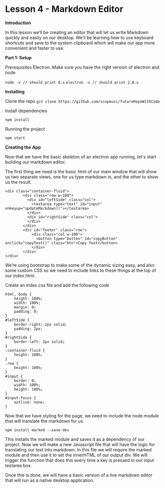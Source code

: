 # **Lesson 4 - Markdown Editor**
**Introduction**

In this lesson we’ll be creating an editor that will let us write Markdown quickly and easily on our desktop. We’ll be learning how to use keyboard shortcuts and save to the system clipboard which will make our app more convenient and faster to use. 

**Part 1: Setup**

Prerequisites
Electron. Make sure you have the right version of electron and node

`node -v // should print 8.x`
`electron -v // should print 2.0.x`

**Installing**

Clone the repo
`git clone https://github.com/scopeusc/futureRepoWithCode`

Install dependencies

`npm install`

Running the project

`npm start`

**Creating the App**

Now that we have the basic skeleton of an electron app running, let's start building our markdown editor.

The first thing we need is the basic html of our main window that will show us two separate views, one for us type markdown in, and the other to show us the result.

```
<div class="container-fluid">
        <div class="row w-100">
          <div id="leftSide" class="col">
            <textarea type="text" id="input" onkeyup="updateMarkdown()"></textarea>
          </div>
          <div id="rightSide" class="col">
          </div>
        </div>
        <div id="footer" class="row">
            <div class="col w-100">
              <button type="button" id="copyButton" onclick="copyText()" class="btn">Copy Text</button>
            </div>
        </div>
</div>
```

We’re using bootstrap to make some of the dynamic sizing easy, and also some custom CSS so we need to include links to these things at the top of our index.html. 

Create an index.css file and add the following code
```
html, body {
    height: 100%;
    width: 100%;
    margin: 0;
    padding: 0;
}
#leftSide {
    border-right: 2px solid;
    padding: 2px;
}
#rightSide {
    border-left: 2px solid;
}
.container-fluid {
    height: 100%;
}
.row {
    height: 100%;
}
#input {
    border: 0;
    width: 100%;
    height: 100%;
}
#input:focus {
    outline: none;
}
```
Now that we have styling for the page, we need to include the node module that will translate the markdown for us. 

`npm install marked --save-dev `

This installs the marked module and saves it as a dependency of our project. Now we will make a new Javascript file that will have the logic for translating our text into markdown. In this file we will require the marked module and then use it to set the innerHTML of our output div. We will trigger the function that does this every time a key is pressed in our input textarea box. 

Once this is done, we will have a basic version of a live markdown editor that will run as a native desktop application. 


